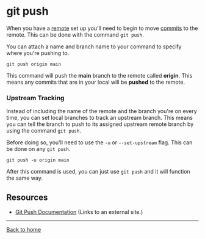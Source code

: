 # git push

When you have a [remote](./REMOTE.md) set up you'll need to begin to move [commits](./COMMIT.md) to the remote.
This can be done with the command `git push`.

You can attach a name and branch name to your command to specify where you're pushing to.

```
git push origin main
```

This command will push the **main** branch to the remote called **origin**.
This means any commits that are in your local will be **pushed** to the remote.

### Upstream Tracking

Instead of including the name of the remote and the branch you're on every time, you can set local branches to track an upstream branch.
This means you can tell the branch to push to its assigned upstream remote branch by using the command `git push`.

Before doing so, you'll need to use the `-u` or `--set-upstream` flag. This can be done on any `git push`.

```
git push -u origin main
```

After this command is used, you can just use `git push` and it will function the same way.

## Resources

- [Git Push Documentation](https://git-scm.com/docs/git-push) (Links to an external site.)

---

[Back to home](../README.md)